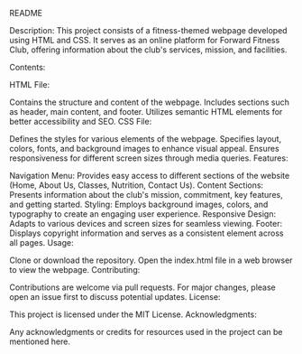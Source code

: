 README

Description:
This project consists of a fitness-themed webpage developed using HTML and CSS. It serves as an online platform for Forward Fitness Club, offering information about the club's services, mission, and facilities.

Contents:

HTML File:

Contains the structure and content of the webpage.
Includes sections such as header, main content, and footer.
Utilizes semantic HTML elements for better accessibility and SEO.
CSS File:

Defines the styles for various elements of the webpage.
Specifies layout, colors, fonts, and background images to enhance visual appeal.
Ensures responsiveness for different screen sizes through media queries.
Features:

Navigation Menu: Provides easy access to different sections of the website (Home, About Us, Classes, Nutrition, Contact Us).
Content Sections: Presents information about the club's mission, commitment, key features, and getting started.
Styling: Employs background images, colors, and typography to create an engaging user experience.
Responsive Design: Adapts to various devices and screen sizes for seamless viewing.
Footer: Displays copyright information and serves as a consistent element across all pages.
Usage:

Clone or download the repository.
Open the index.html file in a web browser to view the webpage.
Contributing:

Contributions are welcome via pull requests.
For major changes, please open an issue first to discuss potential updates.
License:

This project is licensed under the MIT License.
Acknowledgments:

Any acknowledgments or credits for resources used in the project can be mentioned here.
